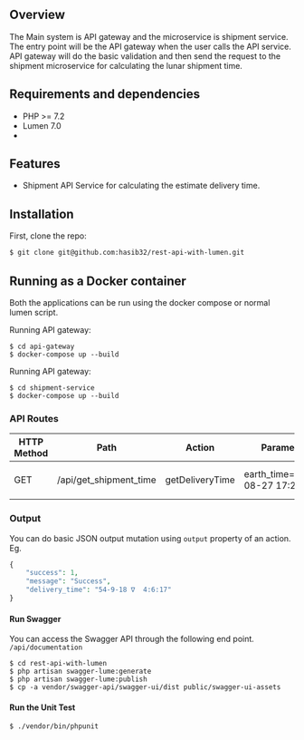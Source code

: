 ## Overview

The Main system is API gateway and the microservice is shipment service. The entry point will be the API gateway when the user calls the API service. API gateway will do the basic validation and then send the request to the shipment microservice for calculating the lunar shipment time.


## Requirements and dependencies

- PHP >= 7.2
- Lumen 7.0
- 

## Features

- Shipment API Service for calculating the estimate delivery time.

## Installation

First, clone the repo:
```bash
$ git clone git@github.com:hasib32/rest-api-with-lumen.git
```

## Running as a Docker container

Both the applications can be run using the docker compose or normal lumen script. 

Running API gateway:

```
$ cd api-gateway
$ docker-compose up --build
```
Running API gateway:

```
$ cd shipment-service
$ docker-compose up --build
```

### API Routes
| HTTP Method	| Path | Action | Parameter | Desciption  |
| ----- | ----- | ----- | ---- |------------- |
| GET      | /api/get_shipment_time | getDeliveryTime | earth_time=2021-08-27 17:22:40 | Lunar Shipment Time

### Output 

You can do basic JSON output mutation using ```output``` property of an action. Eg.
```php
{
    "success": 1,
    "message": "Success",
    "delivery_time": "54-9-18 ∇  4:6:17"
}
```
#### Run Swagger

You can access the Swagger API through the following end point. <br />
```/api/documentation```

```
$ cd rest-api-with-lumen
$ php artisan swagger-lume:generate
$ php artisan swagger-lume:publish
$ cp -a vendor/swagger-api/swagger-ui/dist public/swagger-ui-assets
```
#### Run the Unit Test

```
$ ./vendor/bin/phpunit
```
